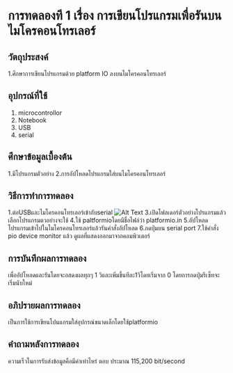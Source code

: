 # การทดลองที 1 เรื่อง การเขียนโปรแกรมเพื่อรันบนไมโครคอนโทรเลอร์
## วัตถุประสงค์
1.ศึกษาการเขียนโปรแกรมด้วย platform IO ลงบนไมโครคอนโทรเลอร์
## อุปกรณ์ที่ใช้
1. microcontrollor
2. Notebook 
3. USB
4. serial
## ศึกษาข้อมูลเบื้องต้น
1.มีโปรแกรมตัวอย่าง
2.การอัปโหลดโปรแกรมใส่บนไมโครคอนโทรเลอร์
## วิธีการทําการทดลอง
1.ต่อUSBและไมโครคอนโทรเลอร์เข้ากับserial
![Alt Text](https://github.com/sirapat-kowitchat/lab63b/issues/1#issue-840655701)
3.เปิดโฟลเดอร์ตัวอย่างโปรแกรมแล้วเลือกโปรแกรมตวอย่างจะใช้
4.ใช้ paltformioโดยมีชื่อไฟล์ว่า platformio.in
5.อัปโหลดโปรแกรมเข้าไปในไมโครคอนโทรเลอร์แล้วรันคำสั่งอัปโหลด
6.กดปุ่มบน serial port
7.ใช้คำสั่ง pio device monitor แล้ว ดูผลที่แสดงออกมาจากคอมพิวเตอร์
## การบันทึกผลการทดลอง
เพื่ออัปโหลดและรันโดยจะอสดงผลทุกๆ 1 วิและเพิ่มขึ้นทีละ1วิโดยเริ่มจาก 0  โดยการกดปุ่มรีเซ็ทจะเริ่มนับใหม่
## อภิปรายผลการทดลอง
เป็นการใช้การเขียนโปนแกรมใส่อุปกรณ์ขนาดเล็กโดยใช้platformio
## คําถามหลังการทดลอง
ความเร็วในการรับส่งข้อมูลคือมีค่าเท่าไหร่ ตอบ ประมาณ 115,200 bit/second

